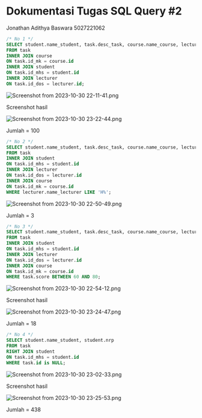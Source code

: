 # Dokumentasi Tugas SQL Query #2

Jonathan Adithya Baswara 5027221062

```sql
/* No 1 */
SELECT student.name_student, task.desc_task, course.name_course, lecturer.name_lecturer
FROM task
INNER JOIN course
ON task.id_mk = course.id
INNER JOIN student
ON task.id_mhs = student.id
INNER JOIN lecturer
ON task.id_dos = lecturer.id;
```

![Screenshot from 2023-10-30 22-11-41.png](./Dokumentasi%20Tugas%20SQL%20Query%20#2/Screenshot_from_2023-10-30_22-11-41.png)

Screenshot hasil

![Screenshot from 2023-10-30 23-22-44.png](./Dokumentasi%20Tugas%20SQL%20Query%20#2/Screenshot_from_2023-10-30_23-22-44.png)

Jumlah = 100

```sql
/* No 2 */
SELECT student.name_student, task.desc_task, course.name_course, lecturer.name_lecturer 
FROM task
INNER JOIN student 
ON task.id_mhs = student.id
INNER JOIN lecturer
ON task.id_dos = lecturer.id
INNER JOIN course
ON task.id_mk = course.id
WHERE lecturer.name_lecturer LIKE 'H%';
```

![Screenshot from 2023-10-30 22-50-49.png](./Dokumentasi%20Tugas%20SQL%20Query%20#2/Screenshot_from_2023-10-30_22-50-49.png)

Jumlah = 3

```sql
/* No 3 */
SELECT student.name_student, task.desc_task, course.name_course, lecturer.name_lecturer 
FROM task
INNER JOIN student 
ON task.id_mhs = student.id
INNER JOIN lecturer
ON task.id_dos = lecturer.id
INNER JOIN course
ON task.id_mk = course.id
WHERE task.score BETWEEN 60 AND 80;
```

![Screenshot from 2023-10-30 22-54-12.png](./Dokumentasi%20Tugas%20SQL%20Query%20#2/Screenshot_from_2023-10-30_22-54-12.png)

Screenshot hasil

![Screenshot from 2023-10-30 23-24-47.png](./Dokumentasi%20Tugas%20SQL%20Query%20#2/Screenshot_from_2023-10-30_23-24-47.png)

Jumlah = 18

```sql
/* No 4 */
SELECT student.name_student, student.nrp
FROM task
RIGHT JOIN student 
ON task.id_mhs = student.id
WHERE task.id is NULL;
```

![Screenshot from 2023-10-30 23-02-33.png](./Dokumentasi%20Tugas%20SQL%20Query%20#2/Screenshot_from_2023-10-30_23-02-33.png)

Screenshot hasil

![Screenshot from 2023-10-30 23-25-53.png](./Dokumentasi%20Tugas%20SQL%20Query%20#2/Screenshot_from_2023-10-30_23-25-53.png)

Jumlah = 438